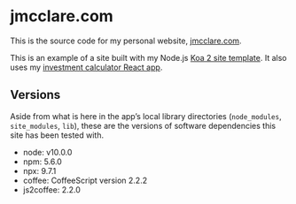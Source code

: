 # jmcclare.com #

This is the source code for my personal website,
[jmcclare.com](http://jmcclare.com).

This is an example of a site built with my Node.js [Koa 2 site
template](https://github.com/jmcclare/koa-template). It also uses my
[investment calculator React app](https://github.com/jmcclare/investment-calc).


## Versions ##

Aside from what is here in the app’s local library directories (`node_modules`,
`site_modules`, `lib`), these are the versions of software dependencies this
site has been tested with.

* node: v10.0.0
* npm: 5.6.0
* npx: 9.7.1
* coffee: CoffeeScript version 2.2.2
* js2coffee: 2.2.0
